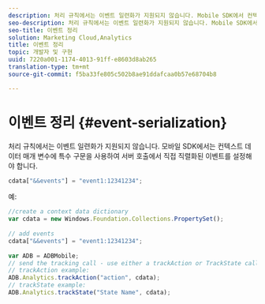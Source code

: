```yaml
---
description: 처리 규칙에서는 이벤트 일련화가 지원되지 않습니다. Mobile SDK에서 컨텍스트 데이터 매개 변수에 특수 구문을 사용하여 서버 호출에 대해 직접 이벤트 일련화를 설정해야 합니다.
seo-description: 처리 규칙에서는 이벤트 일련화가 지원되지 않습니다. Mobile SDK에서 컨텍스트 데이터 매개 변수에 특수 구문을 사용하여 서버 호출에 대해 직접 이벤트 일련화를 설정해야 합니다.
seo-title: 이벤트 정리
solution: Marketing Cloud,Analytics
title: 이벤트 정리
topic: 개발자 및 구현
uuid: 7220a001-1174-4013-91ff-e8603d8ab265
translation-type: tm+mt
source-git-commit: f5ba33fe805c502b8ae91ddafcaa0b57e68704b8

---
```



# 이벤트 정리 {#event-serialization}

처리 규칙에서는 이벤트 일련화가 지원되지 않습니다. 모바일 SDK에서는 컨텍스트 데이터 매개 변수에 특수 구문을 사용하여 서버 호출에서 직접 직렬화된 이벤트를 설정해야 합니다.

```js
cdata["&&events"] = "event1:12341234";
```

예:

```js
//create a context data dictionary 
var cdata = new Windows.Foundation.Collections.PropertySet(); 
 
// add events 
cdata["&&events"] = "event1:12341234"; 
 
var ADB = ADBMobile; 
// send the tracking call - use either a trackAction or TrackState call. 
// trackAction example: 
ADB.Analytics.trackAction("action", cdata); 
// trackState example: 
ADB.Analytics.trackState("State Name", cdata);
```

